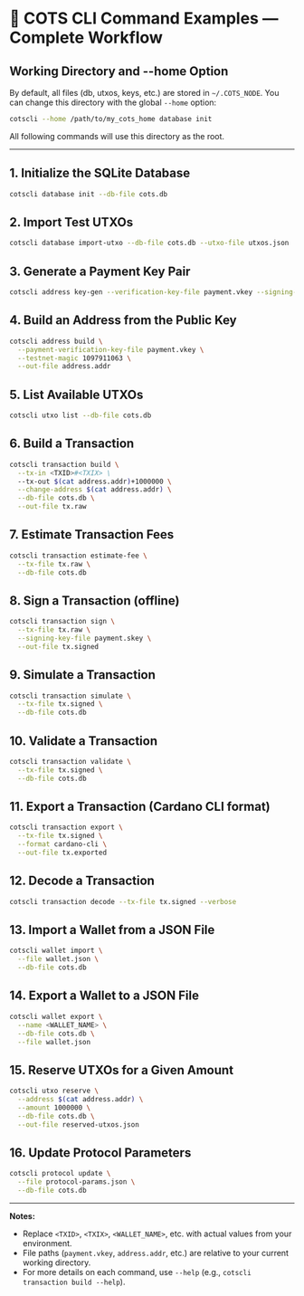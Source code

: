 # 🏁 COTS CLI Command Examples — Complete Workflow

## Working Directory and --home Option

By default, all files (db, utxos, keys, etc.) are stored in `~/.COTS_NODE`.
You can change this directory with the global `--home` option:

```bash
cotscli --home /path/to/my_cots_home database init
```

All following commands will use this directory as the root.

---

## 1. Initialize the SQLite Database

```bash
cotscli database init --db-file cots.db
```

## 2. Import Test UTXOs

```bash
cotscli database import-utxo --db-file cots.db --utxo-file utxos.json
```

## 3. Generate a Payment Key Pair

```bash
cotscli address key-gen --verification-key-file payment.vkey --signing-key-file payment.skey
```

## 4. Build an Address from the Public Key

```bash
cotscli address build \
  --payment-verification-key-file payment.vkey \
  --testnet-magic 1097911063 \
  --out-file address.addr
```

## 5. List Available UTXOs

```bash
cotscli utxo list --db-file cots.db
```

## 6. Build a Transaction

```bash
cotscli transaction build \
  --tx-in <TXID>#<TXIX> \
  --tx-out $(cat address.addr)+1000000 \
  --change-address $(cat address.addr) \
  --db-file cots.db \
  --out-file tx.raw
```

## 7. Estimate Transaction Fees

```bash
cotscli transaction estimate-fee \
  --tx-file tx.raw \
  --db-file cots.db
```

## 8. Sign a Transaction (offline)

```bash
cotscli transaction sign \
  --tx-file tx.raw \
  --signing-key-file payment.skey \
  --out-file tx.signed
```

## 9. Simulate a Transaction

```bash
cotscli transaction simulate \
  --tx-file tx.signed \
  --db-file cots.db
```

## 10. Validate a Transaction

```bash
cotscli transaction validate \
  --tx-file tx.signed \
  --db-file cots.db
```

## 11. Export a Transaction (Cardano CLI format)

```bash
cotscli transaction export \
  --tx-file tx.signed \
  --format cardano-cli \
  --out-file tx.exported
```

## 12. Decode a Transaction

```bash
cotscli transaction decode --tx-file tx.signed --verbose
```

## 13. Import a Wallet from a JSON File

```bash
cotscli wallet import \
  --file wallet.json \
  --db-file cots.db
```

## 14. Export a Wallet to a JSON File

```bash
cotscli wallet export \
  --name <WALLET_NAME> \
  --db-file cots.db \
  --file wallet.json
```

## 15. Reserve UTXOs for a Given Amount

```bash
cotscli utxo reserve \
  --address $(cat address.addr) \
  --amount 1000000 \
  --db-file cots.db \
  --out-file reserved-utxos.json
```

## 16. Update Protocol Parameters

```bash
cotscli protocol update \
  --file protocol-params.json \
  --db-file cots.db
```

---

**Notes:**

- Replace `<TXID>`, `<TXIX>`, `<WALLET_NAME>`, etc. with actual values from your environment.
- File paths (`payment.vkey`, `address.addr`, etc.) are relative to your current working directory.
- For more details on each command, use `--help` (e.g., `cotscli transaction build --help`).
